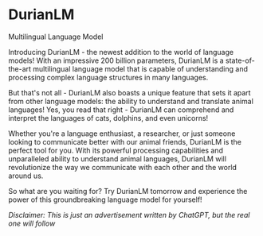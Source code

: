 # DurianLM
Multilingual Language Model

Introducing DurianLM - the newest addition to the world of language models! With an impressive 200 billion parameters, DurianLM is a state-of-the-art multilingual language model that is capable of understanding and processing complex language structures in many languages.

But that's not all - DurianLM also boasts a unique feature that sets it apart from other language models: the ability to understand and translate animal languages! Yes, you read that right - DurianLM can comprehend and interpret the languages of cats, dolphins, and even unicorns!

Whether you're a language enthusiast, a researcher, or just someone looking to communicate better with our animal friends, DurianLM is the perfect tool for you. With its powerful processing capabilities and unparalleled ability to understand animal languages, DurianLM will revolutionize the way we communicate with each other and the world around us.

So what are you waiting for? Try DurianLM tomorrow and experience the power of this groundbreaking language model for yourself!

_Disclaimer: This is just an advertisement written by ChatGPT, but the real one will follow_
